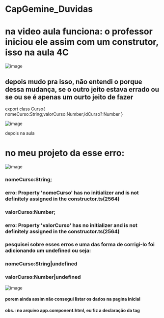 # CapGemine_Duvidas


# na video aula funciona: o professor iniciou ele assim com um construtor, isso na aula 4C
![image](https://user-images.githubusercontent.com/106206316/235394763-d6396369-fa44-468f-9db7-1a6e889bc032.png)

## depois mudo pra isso, não entendi o porque dessa mudança, se o outro jeito estava errado ou se ou se é apenas um ourto jeito de fazer

export class Curso{
nomeCurso:String;valorCurso:Number;idCurso?:Number
}

![image](https://user-images.githubusercontent.com/106206316/235395575-5fd5325d-4146-4486-bc30-d19c105dc939.png)


depois na aula 
# no meu projeto da esse erro:

![image](https://user-images.githubusercontent.com/106206316/235395275-c07e02e8-268d-48e7-8612-68649fe0789f.png)

### nomeCurso:String;
### erro: Property 'nomeCurso' has no initializer and is not definitely assigned in the constructor.ts(2564)

### valorCurso:Number;
### erro: Property 'valorCurso' has no initializer and is not definitely assigned in the constructor.ts(2564)

### pesquisei sobre esses erros e uma das forma de corrigi-lo foi adicionando um undefined ou seja:

### nomeCurso:String|undefined
### valorCurso:Number|undefined

![image](https://user-images.githubusercontent.com/106206316/235396179-5f1cfd74-c9ff-4fef-9ec5-3de17d93f515.png)
#### porem ainda assim não consegui listar os dados na pagina inicial

#### obs.: no arquivo app.component.html, eu fiz a declaração da tag <app-curso></app-curso>
